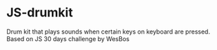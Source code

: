 # JS-drumkit
 Drum kit that plays sounds when certain keys on keyboard are pressed.  Based on JS 30 days challenge by WesBos
